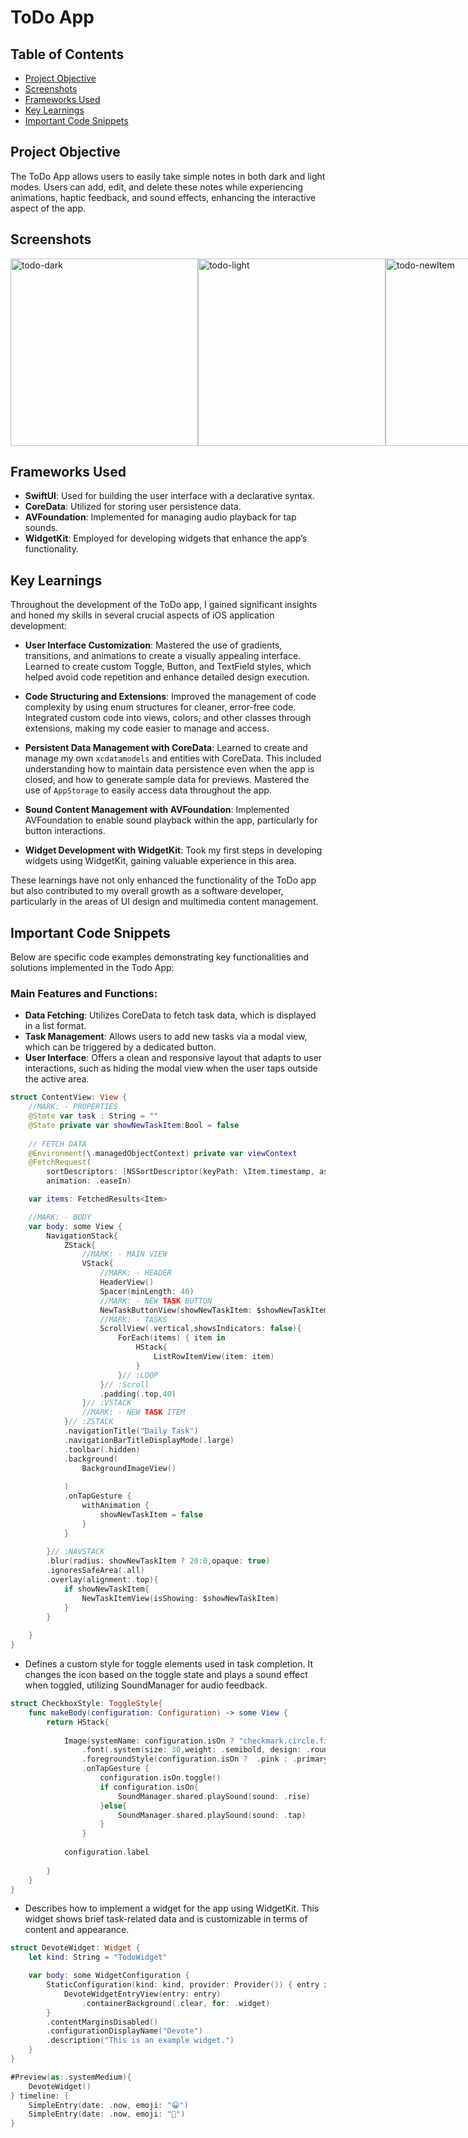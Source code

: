 # ToDo App

## Table of Contents

- [Project Objective](#project-objective)
- [Screenshots](#screenshots)
- [Frameworks Used](#frameworks-used)
- [Key Learnings](#key-learnings)
- [Important Code Snippets](#important-code-snippets)

## Project Objective

The ToDo App allows users to easily take simple notes in both dark and light modes. Users can add, edit, and delete these notes while experiencing animations, haptic feedback, and sound effects, enhancing the interactive aspect of the app.

## Screenshots

<div style="display:flex; justify-content:space-between; align-items:center;">
    <img width="300" alt="todo-dark" src="https://github.com/Dzdrgl/SwiftPortfolio/blob/main/assests/todo-dark.png?raw=true">
    <img width="300" alt="todo-light" src="https://github.com/Dzdrgl/SwiftPortfolio/blob/main/assests/todo-light.png?raw=true">
    <img width="300" alt="todo-newItem" src="https://github.com/Dzdrgl/SwiftPortfolio/blob/main/assests/todo-newItem.png?raw=true">
  <img width="300" alt="todo-widget" src="https://github.com/Dzdrgl/SwiftPortfolio/blob/main/assests/todo-widget.png?raw=true">
</div>

## Frameworks Used

- **SwiftUI**: Used for building the user interface with a declarative syntax.
- **CoreData**: Utilized for storing user persistence data.
- **AVFoundation**: Implemented for managing audio playback for tap sounds.
- **WidgetKit**: Employed for developing widgets that enhance the app’s functionality.

## Key Learnings

Throughout the development of the ToDo app, I gained significant insights and honed my skills in several crucial aspects of iOS application development:

- **User Interface Customization**: Mastered the use of gradients, transitions, and animations to create a visually appealing interface. Learned to create custom Toggle, Button, and TextField styles, which helped avoid code repetition and enhance detailed design execution.

- **Code Structuring and Extensions**: Improved the management of code complexity by using enum structures for cleaner, error-free code. Integrated custom code into views, colors, and other classes through extensions, making my code easier to manage and access.

- **Persistent Data Management with CoreData**: Learned to create and manage my own `xcdatamodels` and entities with CoreData. This included understanding how to maintain data persistence even when the app is closed, and how to generate sample data for previews. Mastered the use of `AppStorage` to easily access data throughout the app.

- **Sound Content Management with AVFoundation**: Implemented AVFoundation to enable sound playback within the app, particularly for button interactions.

- **Widget Development with WidgetKit**: Took my first steps in developing widgets using WidgetKit, gaining valuable experience in this area.

These learnings have not only enhanced the functionality of the ToDo app but also contributed to my overall growth as a software developer, particularly in the areas of UI design and multimedia content management.



## Important Code Snippets

Below are specific code examples demonstrating key functionalities and solutions implemented in the Todo App:



### Main Features and Functions:

- **Data Fetching**: Utilizes CoreData to fetch task data, which is displayed in a list format.
- **Task Management**: Allows users to add new tasks via a modal view, which can be triggered by a dedicated button.
- **User Interface**: Offers a clean and responsive layout that adapts to user interactions, such as hiding the modal view when the user taps outside the active area.




```swift
struct ContentView: View {
    //MARK: - PROPERTIES
    @State var task : String = ""
    @State private var showNewTaskItem:Bool = false
     
    // FETCH DATA
    @Environment(\.managedObjectContext) private var viewContext
    @FetchRequest(
        sortDescriptors: [NSSortDescriptor(keyPath: \Item.timestamp, ascending: true)],
        animation: .easeIn)

    var items: FetchedResults<Item>

    //MARK: - BODY
    var body: some View {
        NavigationStack{
            ZStack{
                //MARK: - MAIN VIEW
                VStack{
                    //MARK: - HEADER
                    HeaderView()
                    Spacer(minLength: 40)
                    //MARK: - NEW TASK BUTTON
                    NewTaskButtonView(showNewTaskItem: $showNewTaskItem)
                    //MARK: - TASKS
                    ScrollView(.vertical,showsIndicators: false){
                        ForEach(items) { item in
                            HStack{
                                ListRowItemView(item: item)
                            }
                        }// :LOOP
                    }// :Scroll
                    .padding(.top,40)
                }// :VSTACK
                //MARK: - NEW TASK ITEM                
            }// :ZSTACK
            .navigationTitle("Daily Task")
            .navigationBarTitleDisplayMode(.large)
            .toolbar(.hidden)
            .background(
                BackgroundImageView()
                   
            )
            .onTapGesture {
                withAnimation {
                    showNewTaskItem = false
                }
            }
            
        }// :NAVSTACK
        .blur(radius: showNewTaskItem ? 20:0,opaque: true)
        .ignoresSafeArea(.all)
        .overlay(alignment:.top){
            if showNewTaskItem{
                NewTaskItemView(isShowing: $showNewTaskItem)
            }
        }
        
    }
}
```
- Defines a custom style for toggle elements used in task completion. It changes the icon based on the toggle state and plays a sound effect when toggled, utilizing SoundManager for audio feedback.
```swift
struct CheckboxStyle: ToggleStyle{
    func makeBody(configuration: Configuration) -> some View {
        return HStack{
            
            Image(systemName: configuration.isOn ? "checkmark.circle.fill" : "circle")
                .font(.system(size: 30,weight: .semibold, design: .rounded))
                .foregroundStyle(configuration.isOn ?  .pink : .primary)
                .onTapGesture {
                    configuration.isOn.toggle()
                    if configuration.isOn{
                        SoundManager.shared.playSound(sound: .rise)
                    }else{
                        SoundManager.shared.playSound(sound: .tap)
                    }
                }
            
            configuration.label
            
        }
    }
}
```

- Describes how to implement a widget for the app using WidgetKit. This widget shows brief task-related data and is customizable in terms of content and appearance.
```swift
struct DevoteWidget: Widget {
    let kind: String = "TodoWidget"

    var body: some WidgetConfiguration {
        StaticConfiguration(kind: kind, provider: Provider()) { entry in
            DevoteWidgetEntryView(entry: entry)
                .containerBackground(.clear, for: .widget)
        }
        .contentMarginsDisabled()
        .configurationDisplayName("Devote")
        .description("This is an example widget.")
    }
}

#Preview(as:.systemMedium){
    DevoteWidget()
} timeline: {
    SimpleEntry(date: .now, emoji: "😀")
    SimpleEntry(date: .now, emoji: "🤩")
}
```
